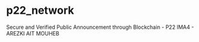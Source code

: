# p22_network

Secure and Verified Public Announcement through Blockchain - P22 IMA4 - AREZKI AIT MOUHEB
